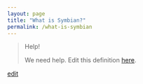 ```yaml
---
layout: page
title: "What is Symbian?"
permalink: /what-is-symbian
---
```


> Help! 
> 
> We need help. Edit this definition <a href="https://github.com/and-digital/tech-definitions/blob/master/definitions/mobile/symbian.md">here</a>.

<p class="edit-term"><a href="https://github.com/and-digital/tech-definitions/blob/master/definitions/mobile/symbian.md">edit</a></p>

